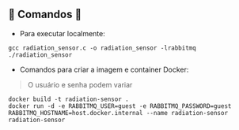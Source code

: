 ## 🚧 Comandos 🚧

* Para executar localmente:

```
gcc radiation_sensor.c -o radiation_sensor -lrabbitmq
./radiation_sensor
```

* Comandos para criar a imagem e container Docker:

> O usuário e senha podem variar

```
docker build -t radiation-sensor .
docker run -d -e RABBITMQ_USER=guest -e RABBITMQ_PASSWORD=guest RABBITMQ_HOSTNAME=host.docker.internal --name radiation-sensor radiation-sensor
```

